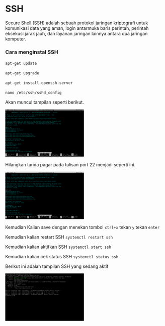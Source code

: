 # SSH
Secure Shell (SSH) adalah sebuah protokol jaringan kriptografi untuk komunikasi data yang aman, login antarmuka baris perintah, perintah eksekusi jarak jauh, dan layanan jaringan lainnya antara dua jaringan komputer.
<h3>Cara menginstal SSH</h3>
<p><code>apt-get update</code></p>
<p><code>apt-get upgrade</code></p>
<p><code>apt-get install openssh-server</code></p>
<p><code>nano /etc/ssh/sshd_config</code></p>
<p>Akan muncul tampilan seperti berikut.</p>
<img src="https://github.com/rofisikunyuk/SSH/blob/main/Screenshot/VirtualBox_DEBIAN10%5BSERVER%5D_07_02_2022_13_57_43.png" width="250" height="150">
<p>Hilangkan tanda pagar pada tulisan port 22 menjadi seperti ini.</p>
<img src="https://github.com/rofisikunyuk/SSH/blob/main/Screenshot/VirtualBox_DEBIAN10%5BSERVER%5D_07_02_2022_13_58_02.png" width="250" height="150">
<p>Kemudian Kalian save dengan menekan tombol <code>ctrl+x</code> tekan <code>y</code> tekan <code>enter</code>
<p>Kemudian kalian restart SSH <code>systemctl restart ssh</code></p>
<p>Kemudian kalian aktifkan SSH <code>systemctl start ssh</code></p>
<p>Kemudian kalian cek status SSH <code>systemctl status ssh</code></p>
<p>Berikut ini adalah tampilan SSH yang sedang aktif</p>
<img src="https://github.com/rofisikunyuk/SSH/blob/main/Screenshot/VirtualBox_DEBIAN10%5BSERVER%5D_07_02_2022_13_58_27.png" width="250" height="150">
